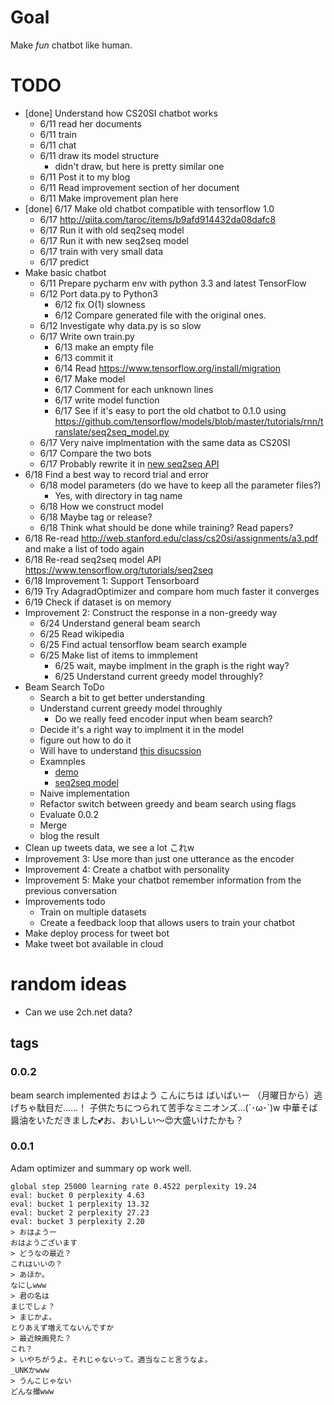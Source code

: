 # Goal
Make *fun* chatbot like human.
# TODO
- [done] Understand how CS20SI chatbot works
  - 6/11 read her documents
  - 6/11 train
  - 6/11 chat
  - 6/11 draw its model structure
    - didn't draw, but here is pretty similar one
  - 6/11 Post it to my blog
  - 6/11 Read improvement section of her document
  - 6/11 Make improvement plan here
- [done] 6/17 Make old chatbot compatible with tensorflow 1.0
  - 6/17 http://qiita.com/taroc/items/b9afd914432da08dafc8
  - 6/17 Run it with old seq2seq model
  - 6/17 Run it with new seq2seq model
  - 6/17 train with very small data
  - 6/17 predict
- Make basic chatbot
  - 6/11 Prepare pycharm env with python 3.3 and latest TensorFlow
  - 6/12 Port data.py to Python3
    - 6/12 fix O(1) slowness
    - 6/12 Compare generated file with the original ones.
  - 6/12 Investigate why data.py is so slow
  - 6/17 Write own train.py
    - 6/13 make an empty file
    - 6/13 commit it
    - 6/14 Read https://www.tensorflow.org/install/migration
    - 6/17 Make model
    - 6/17 Comment for each unknown lines
    - 6/17 write model function
    - 6/17  See if it's easy to port the old chatbot to 0.1.0 using https://github.com/tensorflow/models/blob/master/tutorials/rnn/translate/seq2seq_model.py
  - 6/17 Very naive implmentation with the same data as CS20SI
  - 6/17 Compare the two bots
  - 6/17 Probably rewrite it in [new seq2seq API](https://www.tensorflow.org/api_guides/python/contrib.seq2seq#Attention)
- 6/18 Find a best way to record trial and error
  - 6/18 model parameters (do we have to keep all the parameter files?)
    - Yes, with directory in tag name
  - 6/18 How we construct model
  - 6/18 Maybe tag or release?
  - 6/18 Think what should be done while training? Read papers?
- 6/18 Re-read http://web.stanford.edu/class/cs20si/assignments/a3.pdf and make a list of todo again
- 6/18 Re-read seq2seq model API https://www.tensorflow.org/tutorials/seq2seq
- 6/18 Improvement 1: Support Tensorboard
- 6/19 Try AdagradOptimizer and compare hom much faster it converges
- 6/19 Check if dataset is on memory
- Improvement 2: Construct the response in a non-greedy way
  - 6/24 Understand general beam search
  - 6/25 Read wikipedia
  - 6/25 Find actual tensorflow beam search example
  - 6/25 Make list of items to immplement
    - 6/25 wait, maybe implment in the graph is the right way?
    - 6/25 Understand current greedy model throughly?
- Beam Search ToDo
  - Search a bit to get better understanding
  - Understand current greedy model throughly
    - Do we really feed encoder input when beam search?
  - Decide it's a right way to implment it in the model
  - figure out how to do it
  - Will have to understand [this disucssion](https://github.com/tensorflow/tensorflow/issues/654)
  - Examnples
    - [demo](https://github.com/tensorflow/tensorflow/issues/654#issuecomment-168237741)
    - [seq2seq model](https://github.com/pbhatia243/Neural_Conversation_Models)
  - Naive implementation
  - Refactor switch between greedy and beam search  using flags
  - Evaluate 0.0.2
  - Merge
  - blog the result
- Clean up tweets data, we see a lot これw
- Improvement 3: Use more than just one utterance as the encoder
- Improvement 4: Create a chatbot with personality
- Improvement 5: Make your chatbot remember information from the previous conversation
- Improvements todo
  - Train on multiple datasets
  - Create a feedback loop that allows users to train your chatbot
- Make deploy process for tweet bot
- Make tweet bot available in cloud

# random ideas
- Can we use 2ch.net data?

## tags
### 0.0.2
beam search implemented
おはよう
こんにちは
ばいばいー
（月曜日から）逃げちゃ駄目だ……！
子供たちにつられて苦手なミニオンズ…(´･ω･`)w
中華そば醤油をいただきました💕お、おいしい〜😍大盛いけたかも？
### 0.0.1
Adam optimizer and summary op work well.

    global step 25000 learning rate 0.4522 perplexity 19.24
    eval: bucket 0 perplexity 4.63
    eval: bucket 1 perplexity 13.32
    eval: bucket 2 perplexity 27.23
    eval: bucket 3 perplexity 2.20
    > おはようー
    おはようございます
    > どうなの最近？
    これはいいの？
    > あほか。
    なにしwww
    > 君の名は
    まじでしょ？
    > まじかよ。
    とりあえず増えてないんですか
    > 最近映画見た？
    これ？
    > いやちがうよ。それじゃないって。適当なこと言うなよ。
    _UNKかwww
    > うんこじゃない
    どんな撮www
